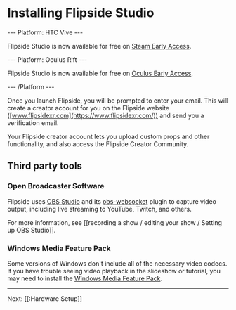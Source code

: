 # Installing Flipside Studio

--- Platform: HTC Vive ---

Flipside Studio is now available for free on [Steam Early Access](http://store.steampowered.com/app/495800/Flipside_Studio/).

--- Platform: Oculus Rift ---

Flipside Studio is now available for free on [Oculus Early Access](https://www.oculus.com/experiences/rift/750910405009643/).

--- /Platform ---

Once you launch Flipside, you will be prompted to enter your email. This will create a creator account for you on the Flipside website ([www.flipsidexr.com](https://www.flipsidexr.com/)) and send you a verification email.

Your Flipside creator account lets you upload custom props and other functionality, and also access the Flipside Creator Community.

## Third party tools

### Open Broadcaster Software

Flipside uses [OBS Studio](https://obsproject.com/download) and its [obs-websocket](https://github.com/Palakis/obs-websocket/releases) plugin to capture video output, including live streaming to YouTube, Twitch, and others.

For more information, see [[recording a show / editing your show / Setting up OBS Studio]].

### Windows Media Feature Pack

Some versions of Windows don't include all of the necessary video codecs. If you have trouble seeing video playback in the slideshow or tutorial, you may need to install the [Windows Media Feature Pack](https://www.microsoft.com/en-us/software-download/mediafeaturepack).

---

Next: [[:Hardware Setup]]
